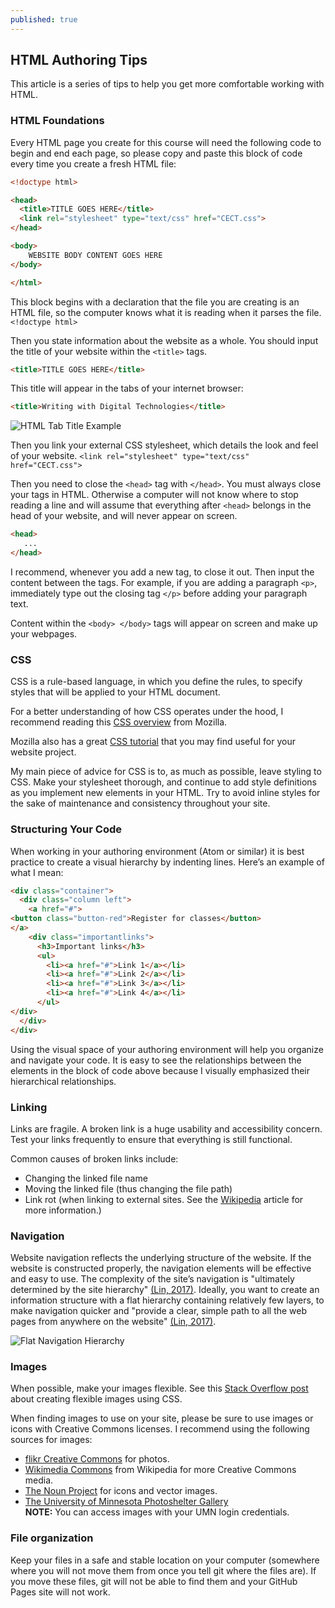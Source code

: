 ```yaml
---
published: true
---
```

## HTML Authoring Tips
This article is a series of tips to help you get more comfortable working with HTML.

### HTML Foundations
Every HTML page you create for this course will need the following code to begin and end each page, so please copy and paste this block of code every time you create a fresh HTML file:

```html
<!doctype html>

<head>
  <title>TITLE GOES HERE</title>
  <link rel="stylesheet" type="text/css" href="CECT.css">
</head>

<body>
    WEBSITE BODY CONTENT GOES HERE
</body>

</html>
```

This block begins with a declaration that the file you are creating is an HTML file, so the computer knows what it is reading when it parses the file. 
`<!doctype html>`

Then you state information about the website as a whole. You should input the title of your website within the `<title>` tags. 

 ```html
<title>TITLE GOES HERE</title>
```
  
This title will appear in the tabs of your internet browser: 
```html
<title>Writing with Digital Technologies</title>
```
![HTML Tab Title Example]({{site.baseurl}}/img/HTML_Title_Tabs.png)

Then you link your external CSS stylesheet, which details the look and feel of your website. 
`<link rel="stylesheet" type="text/css" href="CECT.css">`

Then you need to close the `<head>` tag with 
`</head>`. You must always close your tags in HTML. Otherwise a computer will not know where to stop reading a line and will assume that everything after `<head>` belongs in the head of your website, and will never appear on screen. 

```html
<head>
   ...
</head>
```

I recommend, whenever you add a new tag, to close it out. Then input the content between the tags. For example, if you are adding a paragraph `<p>`, immediately type out the closing tag `</p>` before adding your paragraph text. 

Content within the `<body> </body>` tags will appear on screen and make up your webpages. 

### CSS
CSS  is a rule-based language, in which you define the rules, to specify styles that will be applied to your HTML document. 

For a better understanding of how CSS operates under the hood, I recommend reading this [CSS overview](https://developer.mozilla.org/en-US/docs/Learn/CSS/First_steps/What_is_CSS) from Mozilla.

Mozilla also has a great [CSS tutorial](https://developer.mozilla.org/en-US/docs/Learn/CSS/First_steps) that you may find useful for your website project.

My main piece of advice for CSS is to, as much as possible, leave styling to CSS. Make your stylesheet thorough, and continue to add style definitions as you implement new elements in your HTML. Try to avoid inline styles for the sake of maintenance and consistency throughout your site.

### Structuring Your Code
When working in your authoring environment (Atom or similar) it is best practice to create a visual hierarchy by indenting lines. Here’s an example of what I mean:

```html
<div class="container">
  <div class="column left">
    <a href="#">
<button class="button-red">Register for classes</button>
</a>
    <div class="importantlinks">
      <h3>Important links</h3>
      <ul>
        <li><a href="#">Link 1</a></li>
        <li><a href="#">Link 2</a></li>
        <li><a href="#">Link 3</a></li>
        <li><a href="#">Link 4</a></li>
      </ul>
</div>
  </div>
</div>
```

Using the visual space of your authoring environment will help you organize and navigate your code. It is easy to see the relationships between the elements in the block of code above because I visually emphasized their hierarchical relationships. 

### Linking
Links are fragile. A broken link is a huge usability and accessibility concern. Test your links frequently to ensure that everything is still functional. 

Common causes of broken links include:
* Changing the linked file name
* Moving the linked file (thus changing the file path)
* Link rot (when linking to external sites. See the [Wikipedia](https://en.wikipedia.org/wiki/Link_rot) article for more information.)

### Navigation
Website navigation reflects the underlying structure of the website. If the website is constructed properly, the navigation elements will be effective and easy to use. The complexity of the site’s navigation is "ultimately determined by the site hierarchy" [(Lin, 2017)](https://www.uxbooth.com/articles/the-rules-for-modern-navigation/). Ideally, you want to create an information structure with a flat hierarchy containing relatively few layers, to make navigation quicker and "provide a clear, simple path to all the web pages from anywhere on the website" [(Lin, 2017)](https://www.uxbooth.com/articles/the-rules-for-modern-navigation/).

![Flat Navigation Hierarchy]({{site.baseurl}}/img/Flat_Hierarchy.jpg)

### Images 
When possible, make your images flexible. See this [Stack Overflow post](https://stackoverflow.com/questions/4684304/how-can-i-resize-an-image-dynamically-with-css-as-the-browser-width-height-chang) about creating flexible images using CSS. 

When finding images to use on your site, please be sure to use images or icons with Creative Commons licenses. I recommend using the following sources for images:
* [flikr Creative Commons](https://www.flickr.com/creativecommons/) for photos. 
* [Wikimedia Commons](https://commons.wikimedia.org/wiki/Main_Page) from Wikipedia for more Creative Commons media. 
* [The Noun Project](https://thenounproject.com/) for icons and vector images.
* [The University of Minnesota Photoshelter Gallery](https://umn.photoshelter.com/index)  
	**NOTE:** You can access images with your UMN login credentials.

### File organization
Keep your files in a safe and stable location on your computer (somewhere where you will not move them from once you tell git where the files are). If you move these files, git will not be able to find them and your GitHub Pages site will not work.
